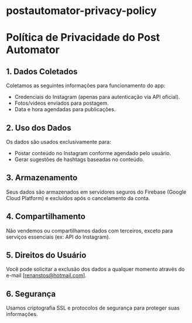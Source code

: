 # postautomator-privacy-policy

# Política de Privacidade do Post Automator

## 1. Dados Coletados
Coletamos as seguintes informações para funcionamento do app:
- Credenciais do Instagram (apenas para autenticação via API oficial).
- Fotos/vídeos enviados para postagem.
- Data e hora agendadas para publicações.

## 2. Uso dos Dados
Os dados são usados exclusivamente para:
- Postar conteúdo no Instagram conforme agendado pelo usuário.
- Gerar sugestões de hashtags baseadas no conteúdo.

## 3. Armazenamento
Seus dados são armazenados em servidores seguros do Firebase (Google Cloud Platform) e excluídos após o cancelamento da conta.

## 4. Compartilhamento
Não vendemos ou compartilhamos dados com terceiros, exceto para serviços essenciais (ex: API do Instagram).

## 5. Direitos do Usuário
Você pode solicitar a exclusão dos dados a qualquer momento através do e-mail [renanstos@hotmail.com].

## 6. Segurança
Usamos criptografia SSL e protocolos de segurança para proteger suas informações.
